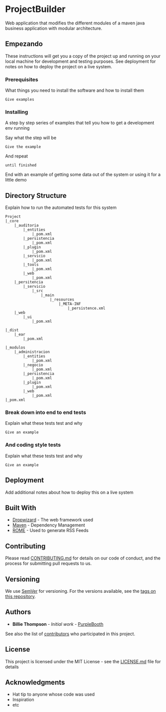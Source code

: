 # ProjectBuilder
Web application that modifies the different modules of a maven java business application with modular architecture.

## Empezando

These instructions will get you a copy of the project up and running on your local machine for development and testing purposes. See deployment for notes on how to deploy the project on a live system.

### Prerequisites

What things you need to install the software and how to install them

```
Give examples
```

### Installing

A step by step series of examples that tell you how to get a development env running

Say what the step will be

```
Give the example
```

And repeat

```
until finished
```

End with an example of getting some data out of the system or using it for a little demo

## Directory Structure

Explain how to run the automated tests for this system

```
Project
|_core
	|_auditoria
		|_entities
			|_pom.xml
		|_persistencia
			|_pom.xml
		|_plugin
			|_pom.xml
		|_servicio
			|_pom.xml
		|_tools
			|_pom.xml
		|_web
			|_pom.xml
	|_persitencia
		|_servicio
			|_src
				|_main
					|_resources
						|_META-INF
							|_persistence.xml
	|_web
		|_ui
			|_pom.xml
			
|_dist
	|_ear
		|_pom.xml
	
|_modulos
	|_administracion
		|_entities
			|_pom.xml
		|_negocio
			|_pom.xml
		|_persistencia
			|_pom.xml
		|_plugin
			|_pom.xml
		|_web
			|_pom.xml
|_pom.xml
```

### Break down into end to end tests

Explain what these tests test and why

```
Give an example
```

### And coding style tests

Explain what these tests test and why

```
Give an example
```

## Deployment

Add additional notes about how to deploy this on a live system

## Built With

* [Dropwizard](http://www.dropwizard.io/1.0.2/docs/) - The web framework used
* [Maven](https://maven.apache.org/) - Dependency Management
* [ROME](https://rometools.github.io/rome/) - Used to generate RSS Feeds

## Contributing

Please read [CONTRIBUTING.md](https://gist.github.com/PurpleBooth/b24679402957c63ec426) for details on our code of conduct, and the process for submitting pull requests to us.

## Versioning

We use [SemVer](http://semver.org/) for versioning. For the versions available, see the [tags on this repository](https://github.com/your/project/tags). 

## Authors

* **Billie Thompson** - *Initial work* - [PurpleBooth](https://github.com/PurpleBooth)

See also the list of [contributors](https://github.com/your/project/contributors) who participated in this project.

## License

This project is licensed under the MIT License - see the [LICENSE.md](LICENSE.md) file for details

## Acknowledgments

* Hat tip to anyone whose code was used
* Inspiration
* etc
